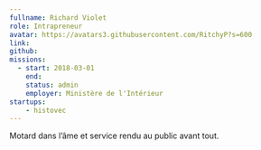 ```yaml
---
fullname: Richard Violet
role: Intrapreneur
avatar: https://avatars3.githubusercontent.com/RitchyP?s=600
link:
github:
missions:
  - start: 2018-03-01
    end:
    status: admin
    employer: Ministère de l'Intérieur
startups:
    - histovec
---
```


Motard dans l’âme et service rendu au public avant tout.

